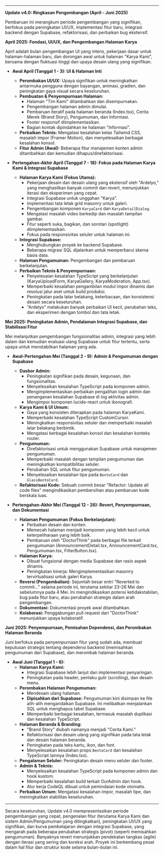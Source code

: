 
---

**Update v4.0: Ringkasan Pengembangan (April - Juni 2025)**

Pembaruan ini merangkum periode pengembangan yang signifikan, berfokus pada peningkatan UI/UX, implementasi fitur baru, integrasi backend dengan Supabase, refaktorisasi, dan perbaikan bug ekstensif.

**April 2025: Fondasi, UI/UX, dan Pengembangan Halaman Karya**

April adalah bulan pengembangan UI yang intens, pekerjaan dasar untuk halaman-halaman baru, dan dorongan awal untuk halaman "Karya Kami", bersama dengan fluktuasi tinggi dan upaya desain ulang yang signifikan.

*   **Awal April (Tanggal 1 - 3): UI & Halaman Inti**
    *   **Perombakan UI/UX:** Upaya signifikan untuk meningkatkan antarmuka pengguna dengan bayangan, animasi, gradien, dan peningkatan gaya visual secara keseluruhan.
    *   **Pembuatan & Penyempurnaan Halaman:**
        *   Halaman "Tim Kami" ditambahkan dan disempurnakan.
        *   Pengembangan halaman admin dimulai.
        *   Pembaruan iteratif pada halaman beranda (Index.tsx), Cerita Merek (Brand Story), Pengumuman, dan Informasi.
        *   Footer responsif diimplementasikan.
        *   Bagian kontak dipindahkan ke halaman "Informasi".
    *   **Perbaikan Teknis:** Mengatasi kesalahan kelas Tailwind CSS, masalah impor (Framer Motion), dan menyelesaikan berbagai kesalahan konsol.
    *   **Fitur Admin (Awal):** Beberapa fitur manajemen konten admin ditambahkan dan kemudian dihapus/direfaktorisasi.

*   **Pertengahan-Akhir April (Tanggal 7 - 18): Fokus pada Halaman Karya Kami & Integrasi Supabase**
    *   **Halaman Karya Kami (Fokus Utama):**
        *   Pekerjaan desain dan desain ulang yang ekstensif oleh "Ardelyo," yang menghasilkan banyak commit dan revert, menunjukkan iterasi dan eksperimen yang cepat.
        *   Integrasi Supabase untuk unggahan "Karya".
        *   Implementasi tata letak grid masonry untuk galeri.
        *   Pengembangan komponen `KaryaCard` dan `KaryaDetailDialog`.
        *   Mengatasi masalah video berkedip dan masalah tampilan gambar.
        *   Fitur seperti suka, bagikan, dan sorotan (spotlight) diimplementasikan.
        *   Fokus pada responsivitas seluler untuk halaman ini.
    *   **Integrasi Supabase:**
        *   Menghubungkan proyek ke backend Supabase.
        *   Beberapa migrasi SQL dijalankan untuk memperbarui skema basis data.
    *   **Halaman Pengumuman:** Pengembangan dan pembaruan berkelanjutan.
    *   **Perbaikan Teknis & Penyempurnaan:**
        *   Penyelesaian kesalahan TypeScript yang berkelanjutan (KaryaUploadForm, KaryaGallery, KaryaModeration, App.tsx).
        *   Memperbaiki kesalahan pengambilan modul impor dinamis dan resolusi jalur aset untuk build produksi.
        *   Peningkatan pada latar belakang, keterbacaan, dan konsistensi desain secara keseluruhan.
        *   "Ardelyo" melakukan banyak perbaikan UI kecil, perubahan teks, dan eksperimen dengan tombol dan tata letak.

**Mei 2025: Peningkatan Admin, Pendalaman Integrasi Supabase, dan Stabilisasi Fitur**

Mei melanjutkan pengembangan fungsionalitas admin, integrasi yang lebih dalam dan kemudian evaluasi ulang Supabase untuk fitur tertentu, serta upaya untuk menstabilkan halaman yang ada.

*   **Awal-Pertengahan Mei (Tanggal 2 - 9): Admin & Pengumuman dengan Supabase**
    *   **Dasbor Admin:**
        *   Peningkatan signifikan pada desain, kegunaan, dan fungsionalitas.
        *   Menyelesaikan kesalahan TypeScript pada komponen admin.
        *   Mengimplementasikan perbaikan pengalihan login admin dan penanganan kesalahan Supabase di log aktivitas admin.
        *   Mengimpor komponen lucide-react untuk ikonografi.
    *   **Karya Kami & UI Umum:**
        *   Gaya yang konsisten diterapkan pada halaman KaryaKami.
        *   Memperbaiki kesalahan TypeScript CustomCursor.
        *   Meningkatkan responsivitas seluler dan memperbaiki masalah latar belakang berbintik.
        *   Mengatasi berbagai kesalahan konsol dan kesalahan konteks router.
    *   **Pengumuman:**
        *   Direfaktorisasi untuk menggunakan Supabase untuk manajemen pengumuman.
        *   Memperbaiki masalah dengan tampilan pengumuman dan meningkatkan kompatibilitas seluler.
        *   Perubahan SQL untuk fitur pengumuman.
        *   Menyelesaikan kesalahan tipe pada `BentoCard` dan `GlassBentoCard`.
    *   **Refaktorisasi Kode:** Sebuah commit besar "Refactor: Update all code files" mengindikasikan pembersihan atau pembaruan kode berskala luas.

*   **Pertengahan-Akhir Mei (Tanggal 12 - 26): Revert, Penyempurnaan, dan Dokumentasi**
    *   **Halaman Pengumuman (Fokus Berkelanjutan):**
        *   Perbaikan desain dan konten.
        *   Memecah halaman menjadi komponen yang lebih kecil untuk keterpeliharaan yang lebih baik.
        *   Pembaruan oleh "DoctorThink" pada berbagai file terkait pengumuman (AnnouncementDetail.tsx, AnnouncementCard.tsx, Pengumuman.tsx, FilterButton.tsx).
    *   **Halaman Karya:**
        *   Dibuat fungsional dengan media Supabase dan rasio aspek dinamis.
        *   Peningkatan kinerja: Mengimplementasikan masonry tervirtualisasi untuk galeri Karya.
    *   **Reversi (Pengembalian):** Sejumlah besar entri "Reverted to commit..." selama periode ini, terutama sekitar 23-26 Mei dan sebelumnya pada 4 Mei. Ini mengindikasikan potensi ketidakstabilan, bug pada fitur baru, atau perubahan strategis dalam arah pengembangan.
    *   **Dokumentasi:** Dokumentasi proyek awal ditambahkan.
    *   **Kolaborasi:** Penggabungan pull request dari "DoctorThink" menunjukkan upaya kolaboratif.

**Juni 2025: Penyempurnaan, Pemisahan Dependensi, dan Perombakan Halaman Beranda**

Juni berfokus pada penyempurnaan fitur yang sudah ada, membuat keputusan strategis tentang dependensi backend (memisahkan pengumuman dari Supabase), dan merombak halaman beranda.

*   **Awal Juni (Tanggal 1 - 6):**
    *   **Halaman Karya Kami:**
        *   Integrasi Supabase lebih lanjut dan implementasi penyaringan.
        *   Peningkatan pada header, perilaku gulir (scrolling), dan desain menu.
    *   **Perombakan Halaman Pengumuman:**
        *    Mendesain ulang halaman.
        *   **Dipisahkan dari Supabase:** Pengumuman kini disimpan ke file alih-alih mengandalkan Supabase. Ini melibatkan menjalankan SQL untuk menghapus tabel Supabase.
        *   Memperbaiki berbagai kesalahan, termasuk masalah duplikasi dan kesalahan TypeScript.
    *   **Halaman Beranda & Branding:**
        *   "Brand Story" diubah namanya menjadi "Cerita Kami."
        *   Refaktorisasi dan desain ulang yang signifikan pada tata letak dan desain halaman beranda.
        *   Peningkatan pada teks kartu, ikon, dan font.
        *   Menyelesaikan kesalahan props `BentoCard` dan kesalahan TypeScript lainnya (Index.tsx).
    *   **Pengalaman Seluler:** Peningkatan desain menu seluler dan footer.
    *   **Admin & Teknis:**
        *   Menyelesaikan kesalahan TypeScript pada komponen admin dan hook kustom.
        *   Memperbaiki kesalahan build terkait OurAdmin dan hook.
        *   Alur kerja CodeQL dibuat untuk pemindaian kode otomatis.
    *   **Perbaikan Umum:** Mengatasi kesalahan impor, masalah tipe, dan meningkatkan stabilitas keseluruhan.

---

Secara keseluruhan, Update v4.0 merepresentasikan periode pengembangan yang cepat, pengenalan fitur (terutama Karya Kami dan sistem Admin/Pengumuman yang ditingkatkan), peningkatan UI/UX yang signifikan, dan kurva pembelajaran dengan integrasi Supabase, yang mengarah pada beberapa perubahan strategis (pivot) (seperti memisahkan pengumuman). Banyaknya revert menunjukkan pendekatan tangkas (agile) dengan iterasi yang sering dan koreksi arah. Proyek ini berkembang pesat dalam hal fitur dan struktur kode selama bulan-bulan ini.
